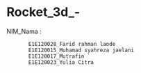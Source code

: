 # Rocket_3d_-
NIM_Nama : 

           E1E120028_Farid rahman laode
           E1E120015_Muhamad syahreza jaelani
           E1E120017_Mutrafin
           E1E120023_Yulia Citra
